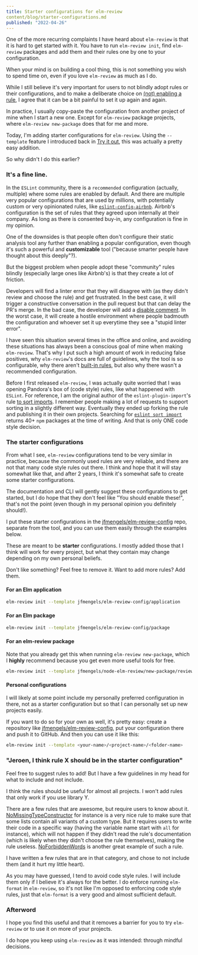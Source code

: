 ```yaml
---
title: Starter configurations for elm-review
content/blog/starter-configurations.md
published: "2022-04-26"
---
```


One of the more recurring complaints I have heard about `elm-review` is that it is hard to get started with it. You have
to run `elm-review init`, find `elm-review` packages and add them and their rules one by one to your configuration.

When your mind is on building a cool thing, this is not something you wish to spend time on, even if you love `elm-review` as much as I do.

While I still believe it's very important for users to not blindly adopt rules or their configurations, and to make
a deliberate choice on [(not) enabling a rule](https://package.elm-lang.org/packages/jfmengels/elm-review/latest/#when-to-write-or-enable-a-rule),
I agree that it can be a bit painful to set it up again and again.

In practice, I usually copy-paste the configuration from another project of mine when I start a new one.
Except for `elm-review` package projects, where `elm-review new-package` does that for me and more.

Today, I'm adding starter configurations for `elm-review`. Using the `--template` feature I introduced back in [Try it out](/2.3.0-just-try-it-out), this was actually a pretty easy addition.

So why didn't I do this earlier?

### It's a fine line.

In the `ESLint` community, there is a `recommended` configuration (actually, multiple) where some rules are enabled by
default. And there are multiple very popular configurations that are used by millions, with potentially custom or very
opinionated rules, like [`eslint-config-airbnb`](https://www.npmjs.com/package/eslint-config-airbnb). Airbnb's
configuration is the set of rules that they agreed upon internally at their company. As long as there is consented
buy-in, any configuration is fine in my opinion.

One of the downsides is that people often don't configure their static analysis tool any further than enabling a popular
configuration, even though it's such a powerful and **customizable** tool ("because smarter people
have thought about this deeply"?).

But the biggest problem when people adopt these "community" rules blindly (especially large ones like Airbnb's) is that they create a lot of friction.

Developers will find a linter error that they will disagree with (as they didn't review and choose the rule) and get frustrated. In the best case, it will trigger a
constructive conversation in the pull request but that can delay the PR's merge. In the bad case, the developer will add a
[disable comment](/disable-comments). In the worst case, it will create a hostile environment where people badmouth the
configuration and whoever set it up everytime they see a "stupid linter error".

I have seen this situation several times in the office and online, and avoiding these situations has always been a
conscious goal of mine when making `elm-review`. That's why I put such a high amount of work in reducing false positives,
why `elm-review`'s docs are full of guidelines, why the tool is so configurable,
why there aren't [built-in rules](https://github.com/jfmengels/elm-review/blob/master/documentation/design/no-built-in-rules.md),
but also why there wasn't a recommended configuration.

Before I first released `elm-review`, I was actually quite worried that I was opening Pandora's box of (code style) rules,
like what happened with `ESLint`. For reference, I am the original author of the `eslint-plugin-import`'s rule [to sort imports](https://github.com/import-js/eslint-plugin-import/blob/HEAD/docs/rules/order.md).
I remember people making a lot of requests to support sorting in a slightly different way. Eventually they ended up
forking the rule and publishing it in their own projects. Searching for [`eslint sort import`](https://www.npmjs.com/search?q=eslint%20sort%20import)
returns 40+ `npm` packages at the time of writing. And that is only ONE code style decision.


### The starter configurations

From what I see, `elm-review` configurations tend to be very similar in practice, because the commonly used rules are
very reliable, and there are not that many code style rules out there.
I think and hope that it will stay somewhat like that, and after 2 years, I think it's somewhat safe to create some starter configurations.

The documentation and CLI will gently suggest these configurations to get started, but I do hope that they don't feel
like "You should enable these!", that's not the point (even though in my personal opinion you definitely should!).

I put these starter configurations in the [jfmengels/elm-review-config](https://github.com/jfmengels/elm-review-config)
repo, separate from the tool, and you can use them easily through the examples below.

These are meant to be **starter** configurations. I mostly added those that I think will work for every project, but what
they contain may change depending on my own personal beliefs.

Don't like something? Feel free to remove it. Want to add more rules? Add them.


#### For an Elm application

```bash
elm-review init --template jfmengels/elm-review-config/application
```

#### For an Elm package

```bash
elm-review init --template jfmengels/elm-review-config/package
```

#### For an elm-review package

Note that you already get this when running `elm-review new-package`, which I **highly** recommend because you get even more useful tools for free.

```bash
elm-review init --template jfmengels/node-elm-review/new-package/review-config-templates/2.3.0
```

#### Personal configurations

I will likely at some point include my personally preferred configuration in there, not as a starter
configuration but so that I can personally set up new projects easily.

If you want to do so for your own as well, it's pretty easy: create a repository like [jfmengels/elm-review-config](https://github.com/jfmengels/elm-review-config),
put your configuration there and push it to GitHub. And then you can use it like this:

```bash
elm-review init --template <your-name>/<project-name>/<folder-name>
```

### "Jeroen, I think rule X should be in the starter configuration"

Feel free to suggest rules to add! But I have a few guidelines in my head for what to include and not include.

I think the rules should be useful for almost all projects. I won't add rules that only work if you use library Y.

There are a few rules that are awesome, but require users to know about it.
[NoMissingTypeConstructor](https://package.elm-lang.org/packages/Arkham/elm-review-no-missing-type-constructor/latest/NoMissingTypeConstructor)
for instance is a very nice rule to make sure that some lists contain all variants of a custom type.
But it requires users to write their code in a specific way (having the variable name start with `all` for instance),
which will not happen if they didn't read the rule's documentation (which is likely when they didn't choose the rule themselves),
making the rule useless. [NoForbiddenWords](https://package.elm-lang.org/packages/sparksp/elm-review-forbidden-words/latest/NoForbiddenWords)
is another great example of such a rule.

I have written a few rules that are in that category, and chose to not include them (and it hurt my little heart).

As you may have guessed, I tend to avoid code style rules. I will include them only if I believe it's always for the
better. I do enforce running `elm-format` in `elm-review`, so it's not like I'm opposed to enforcing code style rules,
just that `elm-format` is a very good and almost sufficient default.


### Afterword

I hope you find this useful and that it removes a barrier for you to try `elm-review` or to use it on more of your projects.

I do hope you keep using `elm-review` as it was intended: through mindful decisions.
